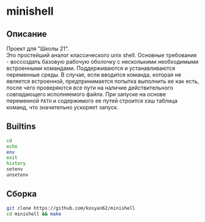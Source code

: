 # minishell

## Описание
Проект для "Школы 21".    
Это простейший аналог классического unix shell. Основные требования - воссоздать базовую рабочую оболочку с несколькими необходимыми встроенными командами. Поддерживаются и устанавливаются переменные среды. В случае, если вводится команда, которая не является встроенной, предпринимается попытка выполнить ее как есть, после чего проверяются все пути на наличие действительного совпадающего исполняемого файла. При запуске на основе переменной `PATH` и содержимого ее путей строится хэш таблица команд, что значительно ускоряет запуск.
## Builtins
```bash
cd
echo
env
exit
history
setenv
unsetenv
```
## Сборка
```bash
git clone https://github.com/kosyan62/minishell
cd minishell && make
```
